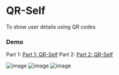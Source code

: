 <h1>QR-Self</h1>
<p>To show user details using QR codes</p>

<h3>Demo</h3>
Part 1: <a href="https://vt.tiktok.com/ZSMcPLFdr/">Part 1: QR-Self</a>
Part 2: <a href="https://vt.tiktok.com/ZSMcf7p5Y/">Part 2: QR-Self</a>

![image](https://github.com/user-attachments/assets/bf3a86ce-2e86-4af4-89a0-7eae001d2000)
![image](https://github.com/user-attachments/assets/135bfd5d-3cae-4193-af04-92c5cd0aba50)
![image](https://github.com/user-attachments/assets/05703430-6773-4295-8d03-10866d1ab64c)

